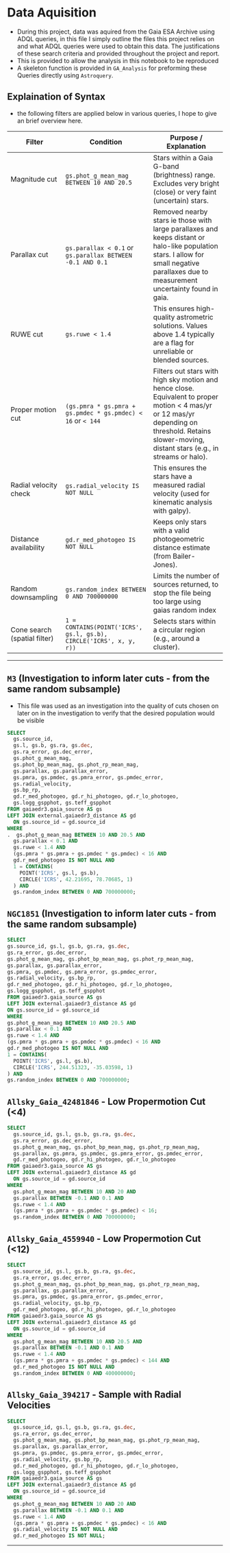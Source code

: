 # Data Aquisition

- During this project, data was aquired from the Gaia ESA Archive using ADQL queries, in this file I simply outline the files this project relies on and what ADQL queries were used to obtain this data. The justifications of these search criteria and provided throughout the project and report.
- This is provided to allow the analysis in this notebook to be reproduced
- A skeleton function is provided in `GA_Analysis` for preforming these Queries directly using `Astroquery`.

## Explaination of Syntax 
- the following filters are applied below in various queries, I hope to give an brief overview here.

| Filter | Condition | Purpose / Explanation |
|---|---|---|
| Magnitude cut | `gs.phot_g_mean_mag BETWEEN 10 AND 20.5` |  Stars within a Gaia G-band (brightness) range. Excludes very bright (close) or very faint (uncertain) stars. |
| Parallax cut | `gs.parallax < 0.1` or `gs.parallax BETWEEN -0.1 AND 0.1` | Removed nearby stars ie those with large parallaxes and keeps distant or halo-like population stars. I allow for small negative parallaxes due to measurement uncertainty found in gaia. |
| RUWE cut | `gs.ruwe < 1.4` | This ensures high-quality astrometric solutions. Values above 1.4 typically are a flag for unreliable or blended sources. |
| Proper motion cut | `(gs.pmra * gs.pmra + gs.pmdec * gs.pmdec) < 16` or `< 144` | Filters out stars with high sky motion and hence close. Equivalent to proper motion < 4 mas/yr or 12 mas/yr depending on threshold. Retains slower-moving, distant stars (e.g., in streams or halo). |
| Radial velocity check | `gs.radial_velocity IS NOT NULL` | This ensures the stars have a measured radial velocity (used for kinematic analysis with galpy). |
| Distance availability | `gd.r_med_photogeo IS NOT NULL` | Keeps only stars with a valid photogeometric distance estimate (from Bailer-Jones). |
| Random downsampling | `gs.random_index BETWEEN 0 AND 700000000` | Limits the number of sources returned, to stop the file being too large using gaias random index |
| Cone search (spatial filter) | `1 = CONTAINS(POINT('ICRS', gs.l, gs.b), CIRCLE('ICRS', x, y, r))` | Selects stars within a circular region (e.g., around a cluster). |


---

## `M3` (Investigation to inform later cuts - from the same random subsample) 
- This file was used as an investigation into the quality of cuts chosen on later on in the investigation to verify that the desired population would be visible 

```sql
SELECT
  gs.source_id,
  gs.l, gs.b, gs.ra, gs.dec,
  gs.ra_error, gs.dec_error,
  gs.phot_g_mean_mag,
  gs.phot_bp_mean_mag, gs.phot_rp_mean_mag,
  gs.parallax, gs.parallax_error,
  gs.pmra, gs.pmdec, gs.pmra_error, gs.pmdec_error,
  gs.radial_velocity,
  gs.bp_rp,
  gd.r_med_photogeo, gd.r_hi_photogeo, gd.r_lo_photogeo,
  gs.logg_gspphot, gs.teff_gspphot
FROM gaiaedr3.gaia_source AS gs
LEFT JOIN external.gaiaedr3_distance AS gd
  ON gs.source_id = gd.source_id
WHERE 
.  gs.phot_g_mean_mag BETWEEN 10 AND 20.5 AND
  gs.parallax < 0.1 AND
  gs.ruwe < 1.4 AND
  (gs.pmra * gs.pmra + gs.pmdec * gs.pmdec) < 16 AND
  gd.r_med_photogeo IS NOT NULL AND
  1 = CONTAINS(
    POINT('ICRS', gs.l, gs.b),
    CIRCLE('ICRS', 42.21695, 78.70685, 1)
  ) AND
  gs.random_index BETWEEN 0 AND 700000000;
  ```

  ## `NGC1851` (Investigation to inform later cuts  - from the same random subsample) 
  
  ```sql
  SELECT 
  gs.source_id, gs.l, gs.b, gs.ra, gs.dec,
  gs.ra_error, gs.dec_error,
  gs.phot_g_mean_mag, gs.phot_bp_mean_mag, gs.phot_rp_mean_mag,
  gs.parallax, gs.parallax_error,
  gs.pmra, gs.pmdec, gs.pmra_error, gs.pmdec_error,
  gs.radial_velocity, gs.bp_rp,
  gd.r_med_photogeo, gd.r_hi_photogeo, gd.r_lo_photogeo,
  gs.logg_gspphot, gs.teff_gspphot
FROM gaiaedr3.gaia_source AS gs
LEFT JOIN external.gaiaedr3_distance AS gd
  ON gs.source_id = gd.source_id
WHERE
  gs.phot_g_mean_mag BETWEEN 10 AND 20.5 AND
  gs.parallax < 0.1 AND
  gs.ruwe < 1.4 AND
  (gs.pmra * gs.pmra + gs.pmdec * gs.pmdec) < 16 AND
  gd.r_med_photogeo IS NOT NULL AND
  1 = CONTAINS(
    POINT('ICRS', gs.l, gs.b),
    CIRCLE('ICRS', 244.51323, -35.03598, 1)
  ) AND
  gs.random_index BETWEEN 0 AND 700000000;
  ```

## `Allsky_Gaia_42481846` - Low Propermotion Cut (<4)


```sql
SELECT 
  gs.source_id, gs.l, gs.b, gs.ra, gs.dec,
  gs.ra_error, gs.dec_error,
  gs.phot_g_mean_mag, gs.phot_bp_mean_mag, gs.phot_rp_mean_mag,
  gs.parallax, gs.pmra, gs.pmdec, gs.pmra_error, gs.pmdec_error,
  gd.r_med_photogeo, gd.r_hi_photogeo, gd.r_lo_photogeo
FROM gaiaedr3.gaia_source AS gs
LEFT JOIN external.gaiaedr3_distance AS gd
  ON gs.source_id = gd.source_id
WHERE
  gs.phot_g_mean_mag BETWEEN 10 AND 20 AND
  gs.parallax BETWEEN -0.1 AND 0.1 AND
  gs.ruwe < 1.4 AND
  (gs.pmra * gs.pmra + gs.pmdec * gs.pmdec) < 16;
  gs.random_index BETWEEN 0 AND 700000000;
```
## `Allsky_Gaia_4559940` - Low Propermotion Cut (<12)

```sql
SELECT 
  gs.source_id, gs.l, gs.b, gs.ra, gs.dec,
  gs.ra_error, gs.dec_error,
  gs.phot_g_mean_mag, gs.phot_bp_mean_mag, gs.phot_rp_mean_mag,
  gs.parallax, gs.parallax_error,
  gs.pmra, gs.pmdec, gs.pmra_error, gs.pmdec_error,
  gs.radial_velocity, gs.bp_rp,
  gd.r_med_photogeo, gd.r_hi_photogeo, gd.r_lo_photogeo
FROM gaiaedr3.gaia_source AS gs
LEFT JOIN external.gaiaedr3_distance AS gd
  ON gs.source_id = gd.source_id
WHERE
  gs.phot_g_mean_mag BETWEEN 10 AND 20.5 AND
  gs.parallax BETWEEN -0.1 AND 0.1 AND
  gs.ruwe < 1.4 AND
  (gs.pmra * gs.pmra + gs.pmdec * gs.pmdec) < 144 AND
  gd.r_med_photogeo IS NOT NULL AND
  gs.random_index BETWEEN 0 AND 400000000;
```


## `Allsky_Gaia_394217` - Sample with Radial Velocities

```sql
SELECT 
  gs.source_id, gs.l, gs.b, gs.ra, gs.dec,
  gs.ra_error, gs.dec_error,
  gs.phot_g_mean_mag, gs.phot_bp_mean_mag, gs.phot_rp_mean_mag,
  gs.parallax, gs.parallax_error,
  gs.pmra, gs.pmdec, gs.pmra_error, gs.pmdec_error,
  gs.radial_velocity, gs.bp_rp,
  gd.r_med_photogeo, gd.r_hi_photogeo, gd.r_lo_photogeo,
  gs.logg_gspphot, gs.teff_gspphot
FROM gaiaedr3.gaia_source AS gs
LEFT JOIN external.gaiaedr3_distance AS gd
  ON gs.source_id = gd.source_id
WHERE
  gs.phot_g_mean_mag BETWEEN 10 AND 20 AND
  gs.parallax BETWEEN -0.1 AND 0.1 AND
  gs.ruwe < 1.4 AND
  (gs.pmra * gs.pmra + gs.pmdec * gs.pmdec) < 16 AND
  gs.radial_velocity IS NOT NULL AND
  gd.r_med_photogeo IS NOT NULL;
```

--- 
